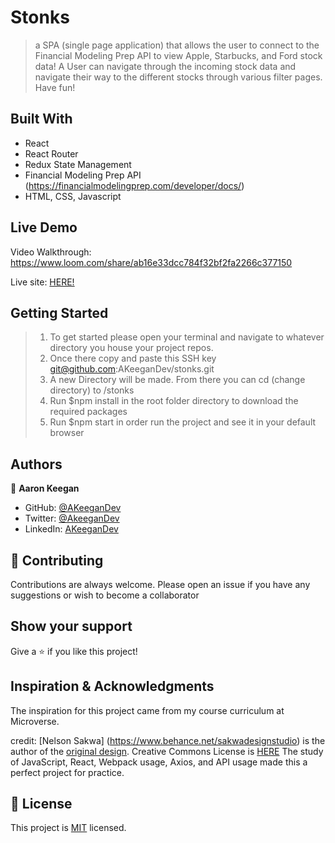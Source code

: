 # Stonks

> a SPA (single page application) that allows the user to connect to the Financial Modeling Prep API to view Apple, Starbucks, and Ford stock data! A User can navigate through the incoming stock data and navigate their way to the different stocks through various filter pages. Have fun! 


## Built With
- React
- React Router
- Redux State Management
- Financial Modeling Prep API (https://financialmodelingprep.com/developer/docs/)
- HTML, CSS, Javascript

## Live Demo

Video Walkthrough: https://www.loom.com/share/ab16e33dcc784f32bf2fa2266c377150

Live site: [HERE!](https://akeegandev.github.io/stonks/)


## Getting Started

>1) To get started please open your terminal and navigate to whatever directory you house your project repos. 
>2) Once there copy and paste this SSH key git@github.com:AKeeganDev/stonks.git
>3) A new Directory will be made. From there you can cd (change directory) to /stonks
>4) Run $npm install in the root folder directory to download the required packages
>4) Run $npm start in order run the project and see it in your default browser



## Authors

👤 **Aaron Keegan**

- GitHub: [@AKeeganDev](https://github.com/AKeeganDev)
- Twitter: [@AkeeganDev](https://twitter.com/AkeeganDev)
- LinkedIn: [AKeeganDev](https://linkedin.com/in/AKeeganDev)

## 🤝 Contributing
Contributions are always welcome. Please open an issue if you have any suggestions or wish to become a collaborator


## Show your support

Give a ⭐️ if you like this project!

## Inspiration & Acknowledgments

The inspiration for this project came from my course curriculum at Microverse.

credit: [Nelson Sakwa] (https://www.behance.net/sakwadesignstudio) is the author of the [original design](https://www.behance.net/gallery/31579789/Ballhead-App-(Free-PSDs)). Creative Commons License is [HERE](https://creativecommons.org/licenses/)
The study of JavaScript, React, Webpack usage, Axios, and API usage made this a perfect project for practice.

## 📝 License

This project is [MIT](./MIT.md) licensed.

